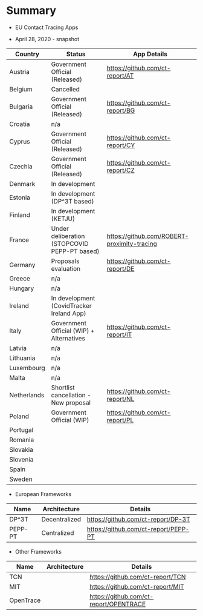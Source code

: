 # Summary

- EU Contact Tracing Apps

- April 28, 2020 - snapshot

Country | Status | App Details
--------|--------|------------
Austria | Government Official (Released) | https://github.com/ct-report/AT
Belgium | Cancelled |
Bulgaria | Government Official (Released) | https://github.com/ct-report/BG
Croatia | n/a |
Cyprus | Government Official (Released) | https://github.com/ct-report/CY
Czechia | Government Official (Released) | https://github.com/ct-report/CZ
Denmark | In development |
Estonia | In development (DP^3T based) |
Finland | In development (KETJU) |
France | Under deliberation (STOPCOVID PEPP-PT based) | https://github.com/ROBERT-proximity-tracing
Germany | Proposals evaluation | https://github.com/ct-report/DE
Greece | n/a |
Hungary | n/a |
Ireland | In development (CovidTracker Ireland App) |
Italy | Government Official (WIP) + Alternatives | https://github.com/ct-report/IT
Latvia | n/a |
Lithuania | n/a |
Luxembourg | n/a |
Malta | n/a |
Netherlands | Shortlist cancellation - New proposal | https://github.com/ct-report/NL
Poland | Government Official (WIP) | https://github.com/ct-report/PL
Portugal | |
Romania | |
Slovakia | |
Slovenia | |
Spain | |
Sweden | |

- European Frameworks

Name | Architecture | Details
-----|--------------|--------
DP^3T | Decentralized | https://github.com/ct-report/DP-3T
PEPP-PT | Centralized | https://github.com/ct-report/PEPP-PT

- Other Frameworks

Name | Architecture | Details
-----|--------------|--------
TCN | | https://github.com/ct-report/TCN
MIT | | https://github.com/ct-report/MIT
OpenTrace | | https://github.com/ct-report/OPENTRACE
